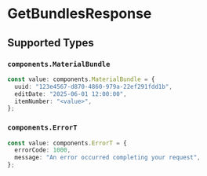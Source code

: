 # GetBundlesResponse


## Supported Types

### `components.MaterialBundle`

```typescript
const value: components.MaterialBundle = {
  uuid: "123e4567-d870-4860-979a-22ef291fdd1b",
  editDate: "2025-06-01 12:00:00",
  itemNumber: "<value>",
};
```

### `components.ErrorT`

```typescript
const value: components.ErrorT = {
  errorCode: 1000,
  message: "An error occurred completing your request",
};
```

